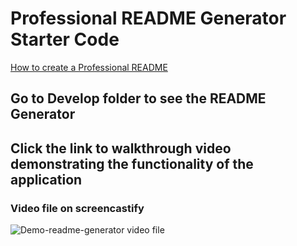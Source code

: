 # Professional README Generator Starter Code

[How to create a Professional README](./readme-guide.md)


## Go to Develop folder to see the README Generator


## Click the link to walkthrough video demonstrating the functionality of the application

### Video file on screencastify
![Demo-readme-generator video file](https://watch.screencastify.com/v/dRN0KovGQhDY1WokwQdU)
